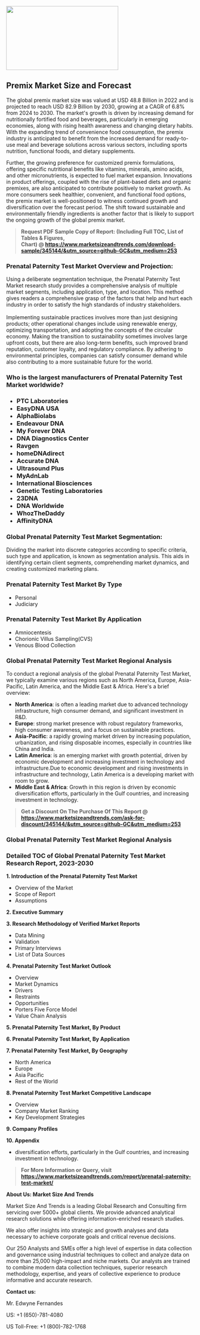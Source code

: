 <p><img class="alignnone size-medium wp-image-20088" src="https://ffe5etoiles.com/wp-content/uploads/2024/12/MST1-300x171.png" alt="" width="300" height="171" /></p><h2>Premix Market Size and Forecast</h2><p>The global premix market size was valued at USD 48.8 Billion in 2022 and is projected to reach USD 82.9 Billion by 2030, growing at a CAGR of 6.8% from 2024 to 2030. The market's growth is driven by increasing demand for nutritionally fortified food and beverages, particularly in emerging economies, along with rising health awareness and changing dietary habits. With the expanding trend of convenience food consumption, the premix industry is anticipated to benefit from the increased demand for ready-to-use meal and beverage solutions across various sectors, including sports nutrition, functional foods, and dietary supplements.</p><p>Further, the growing preference for customized premix formulations, offering specific nutritional benefits like vitamins, minerals, amino acids, and other micronutrients, is expected to fuel market expansion. Innovations in product offerings, coupled with the rise of plant-based diets and organic premixes, are also anticipated to contribute positively to market growth. As more consumers seek healthier, convenient, and functional food options, the premix market is well-positioned to witness continued growth and diversification over the forecast period. The shift toward sustainable and environmentally friendly ingredients is another factor that is likely to support the ongoing growth of the global premix market.</p></p><blockquote id="" class=""><strong>Request PDF Sample Copy of Report: (Including Full TOC, List of Tables &amp; Figures, Chart)&nbsp;@&nbsp;<strong><a href="https://www.marketsizeandtrends.com/download-sample/345144/&utm_source=github-GC&utm_medium=253" target="_blank">https://www.marketsizeandtrends.com/download-sample/345144/&utm_source=github-GC&utm_medium=253</a></strong></strong></blockquote><h3 id="" class="">Prenatal Paternity Test Market&nbsp;Overview and Projection:</h3><p id="" class="">Using a deliberate segmentation technique, the Prenatal Paternity Test Market research study provides a comprehensive analysis of multiple market segments, including application, type, and location. This method gives readers a comprehensive grasp of the factors that help and hurt each industry in order to satisfy the high standards of industry stakeholders. <br /> <br />Implementing sustainable practices involves more than just designing products; other operational changes include using renewable energy, optimizing transportation, and adopting the concepts of the circular economy. Making the transition to sustainability sometimes involves large upfront costs, but there are also long-term benefits, such improved brand reputation, customer loyalty, and regulatory compliance. By adhering to environmental principles, companies can satisfy consumer demand while also contributing to a more sustainable future for the world.</p><h3 id="" class="">Who is the largest manufacturers of&nbsp;Prenatal Paternity Test Market worldwide?</h3><h3 class=""><p><ul><li>PTC Laboratories </li><li> EasyDNA USA </li><li> AlphaBiolabs </li><li> Endeavour DNA </li><li> My Forever DNA </li><li> DNA Diagnostics Center </li><li> Ravgen </li><li> homeDNAdirect </li><li> Accurate DNA </li><li> Ultrasound Plus </li><li> MyAdnLab </li><li> International Biosciences </li><li> Genetic Testing Laboratories </li><li> 23DNA </li><li> DNA Worldwide </li><li> WhozTheDaddy </li><li> AffinityDNA</li></ul></p></h3><h3 id="" class="">Global&nbsp;Prenatal Paternity Test Market Segmentation:</h3><p id="" class="">Dividing the market into discrete categories according to specific criteria, such type and application, is known as segmentation analysis. This aids in identifying certain client segments, comprehending market dynamics, and creating customized marketing plans.</p><h3 id="" class="">Prenatal Paternity Test Market&nbsp;By Type</h3><p><p><ul><li>Personal</li><li> Judiciary</p></li></ul></p></p><h3 id="" class="">Prenatal Paternity Test Market&nbsp;By Application</h3><p class=""><p><ul><li>Amniocentesis</li><li> Chorionic Villus Sampling(CVS)</li><li> Venous Blood Collection</li></ul></p></p><h3 id="" class="">Global Prenatal Paternity Test Market Regional Analysis</h3><p id="" class="">To conduct a regional analysis of the global Prenatal Paternity Test Market, we typically examine various regions such as North America, Europe, Asia-Pacific, Latin America, and the Middle East &amp; Africa. Here's a brief overview:</p><ul><li><strong>North America</strong>: is often a leading market due to advanced technology infrastructure, high consumer demand, and significant investment in R&amp;D.</li><li><strong>Europe</strong>: strong market presence with robust regulatory frameworks, high consumer awareness, and a focus on sustainable practices.</li><li><strong>Asia-Pacific</strong>: a rapidly growing market driven by increasing population, urbanization, and rising disposable incomes, especially in countries like China and India.</li><li><strong>Latin America</strong>: is an emerging market with growth potential, driven by economic development and increasing investment in technology and infrastructure.Due to economic development and rising investments in infrastructure and technology, Latin America is a developing market with room to grow.</li><li><strong>Middle East &amp; Africa</strong>: Growth in this region is driven by economic diversification efforts, particularly in the Gulf countries, and increasing investment in technology.</li></ul><blockquote id="" class=""><strong>Get a Discount On The Purchase Of This Report @ <strong><a href="https://www.marketsizeandtrends.com/ask-for-discount/345144/&utm_source=github-GC&utm_medium=253" target="_blank">https://www.marketsizeandtrends.com/ask-for-discount/345144/&utm_source=github-GC&utm_medium=253</a></strong></strong></blockquote><h3 id="" class="">Global Prenatal Paternity Test Market Regional Analysis</h3><h3 id="" class="">Detailed TOC of Global Prenatal Paternity Test Market Research Report, 2023-2030</h3><p id="" class=""><strong>1. Introduction of the Prenatal Paternity Test Market</strong></p><ul><li>Overview of the Market</li><li>Scope of Report</li><li>Assumptions</li></ul><p id="" class=""><strong>2. Executive Summary</strong></p><p id="" class=""><strong>3. Research Methodology of Verified Market Reports</strong></p><ul><li>Data Mining</li><li>Validation</li><li>Primary Interviews</li><li>List of Data Sources</li></ul><p id="" class=""><strong>4. Prenatal Paternity Test Market Outlook</strong></p><ul><li>Overview</li><li>Market Dynamics</li><li>Drivers</li><li>Restraints</li><li>Opportunities</li><li>Porters Five Force Model</li><li>Value Chain Analysis</li></ul><p id="" class=""><strong>5. Prenatal Paternity Test Market, By Product</strong></p><p id="" class=""><strong>6. Prenatal Paternity Test Market, By Application</strong></p><p id="" class=""><strong>7. Prenatal Paternity Test Market, By Geography</strong></p><ul><li>North America</li><li>Europe</li><li>Asia Pacific</li><li>Rest of the World</li></ul><p id="" class=""><strong>8. Prenatal Paternity Test Market Competitive Landscape</strong></p><ul><li>Overview</li><li>Company Market Ranking</li><li>Key Development Strategies</li></ul><p id="" class=""><strong>9. Company Profiles</strong></p><p id="" class=""><strong>10. Appendix</strong></p><ul><li>diversification efforts, particularly in the Gulf countries, and increasing investment in technology.</li></ul><blockquote id="" class=""><strong>For More Information or Query, visit <strong><strong><a href="https://www.marketsizeandtrends.com/report/prenatal-paternity-test-market/" target="_blank">https://www.marketsizeandtrends.com/report/prenatal-paternity-test-market/</a></strong></strong></strong></blockquote><p id="" class=""><strong>About Us: Market Size And Trends</strong></p><p id="" class="">Market Size And Trends is a leading Global Research and Consulting firm servicing over 5000+ global clients. We provide advanced analytical research solutions while offering information-enriched research studies.</p><p id="" class="">We also offer insights into strategic and growth analyses and data necessary to achieve corporate goals and critical revenue decisions.</p><p id="" class="">Our 250 Analysts and SMEs offer a high level of expertise in data collection and governance using industrial techniques to collect and analyze data on more than 25,000 high-impact and niche markets. Our analysts are trained to combine modern data collection techniques, superior research methodology, expertise, and years of collective experience to produce informative and accurate research.</p><p id="" class=""><strong>Contact us:</strong></p><p id="" class="">Mr. Edwyne Fernandes</p><p id="" class="">US: +1 (650)-781-4080</p><p id="" class="">US Toll-Free: +1 (800)-782-1768</p>
